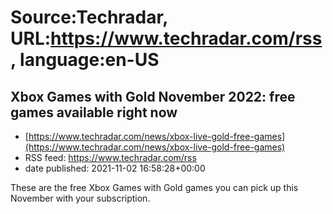 # Source:Techradar, URL:https://www.techradar.com/rss, language:en-US

## Xbox Games with Gold November 2022: free games available right now
 - [https://www.techradar.com/news/xbox-live-gold-free-games](https://www.techradar.com/news/xbox-live-gold-free-games)
 - RSS feed: https://www.techradar.com/rss
 - date published: 2021-11-02 16:58:28+00:00

These are the free Xbox Games with Gold games you can pick up this November with your subscription.

